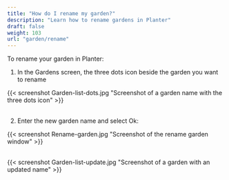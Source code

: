 ```yaml
---
title: "How do I rename my garden?"
description: "Learn how to rename gardens in Planter"
draft: false
weight: 103
url: "garden/rename"
---
```


To rename your garden in Planter:

1. In the Gardens screen, the three dots icon beside the garden you want to rename

{{< screenshot Garden-list-dots.jpg "Screenshot of a garden name with the three dots icon" >}}<br /><br />

2. Enter the new garden name and select Ok:

{{< screenshot Rename-garden.jpg "Screenshot of the rename garden window" >}}<br /><br />

{{< screenshot Garden-list-update.jpg "Screenshot of a garden with an updated name" >}}
